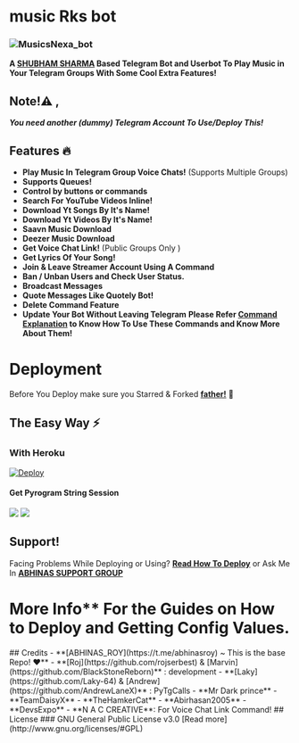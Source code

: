 # music Rks bot
### ![MusicsNexa_bot](https://telegra.ph/file/6f492162d375674fe959c.jpg)
**A [SHUBHAM SHARMA](https://t.me/shubhamsharmajee) Based Telegram Bot and Userbot To Play Music in Your Telegram Groups With Some Cool Extra Features!**
## Note!⚠️ ,
_**You need another (dummy) Telegram Account To Use/Deploy This!**_
## Features 🔥️
- **Play Music In Telegram Group Voice Chats!** (Supports Multiple Groups)
- **Supports Queues!**
- **Control by buttons or commands**
- **Search For YouTube Videos Inline!**
- **Download Yt Songs By It's Name!**
- **Download Yt Videos By It's Name!**
- **Saavn Music Download**
- **Deezer Music Download**
- **Get Voice Chat Link!** (Public Groups Only )
- **Get Lyrics Of Your Song!**
- **Join & Leave Streamer Account Using A Command**
- **Ban / Unban Users and Check User Status.**
- **Broadcast Messages**
- **Quote Messages Like Quotely Bot!**
- **Delete Command Feature**
- **Update Your Bot Without Leaving Telegram**
**Please Refer [Command Explanation](https://itz-fork.gitbook.io/callsmusic-plus/about#command-explanation) to Know How To Use These Commands and Know More About Them!**
# Deployment
Before You Deploy make sure you Starred & Forked **[father!](https://t.me/shubhamsharmajee)** 🤗️
## The Easy Way ⚡️
### With Heroku
[![Deploy](https://www.herokucdn.com/deploy/button.svg)](https://heroku.com/deploy?template=https://github.com/roymusicplay/musicroy-bot)


#### Get Pyrogram String Session
<a href="https://replit.com/@IamHirusha/GetPyroSessionVC"><img src="https://img.shields.io/badge/Run-Repl.it-white?style=for-the-badge&logo=repl.it"></a>
<a href="https://replit.com/@ChankitSaini/GenerateStringSession"><img src="https://img.shields.io/badge/Run-Repl.it-white?style=for-the-badge&logo=repl.it"></a>


## Support!
Facing Problems While Deploying or Using? **[Read How To Deploy](https://itz-fork.gitbook.io/callsmusic-plus/deploying-the-bot)**
or Ask Me In **[ABHINAS SUPPORT GROUP](https://t.me/DOSTI_GROUP_1234)**
# More Info** For the Guides on How to Deploy and Getting Config Values.
<p align="center">
 
</p>
## Credits
- **[ABHINAS_ROY](https://t.me/abhinasroy) ~ This is the base Repo! ❤️**
- **[Roj](https://github.com/rojserbest) & [Marvin](https://github.com/BlackStoneReborn)** : development
- **[Laky](https://github.com/Laky-64) & [Andrew](https://github.com/AndrewLaneX)** : PyTgCalls
- **Mr Dark prince**
- **TeamDaisyX**
- **TheHamkerCat**
- **Abirhasan2005**
- **DevsExpo**
- **N A C CREATIVE**: For Voice Chat Link Command!
## License
### GNU General Public License v3.0
[Read more](http://www.gnu.org/licenses/#GPL)
